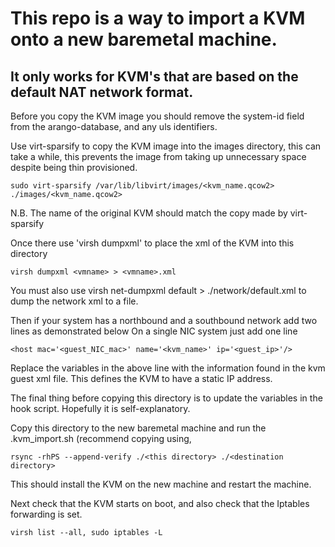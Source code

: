 # This repo is a way to import a KVM onto a new baremetal machine.
## It **only** works for KVM's that are based on the default NAT network format.

Before you copy the KVM image you should remove the system-id field from the arango-database, and any uls identifiers.

Use virt-sparsify to copy the KVM image into the images directory, this can take a while,
this prevents the image from taking up unnecessary space despite being thin provisioned.

```
sudo virt-sparsify /var/lib/libvirt/images/<kvm_name.qcow2> ./images/<kvm_name.qcow2>
```
N.B. The name of the original KVM should match the copy made by virt-sparsify

Once there use 'virsh dumpxml' to place the xml of the KVM into this directory
```
virsh dumpxml <vmname> > <vmname>.xml
```

You must also use virsh net-dumpxml default > ./network/default.xml to dump the network xml to a file.

Then if your system has a northbound and a southbound network add two lines as demonstrated below
On a single NIC system just add one line
```
<host mac='<guest_NIC_mac>' name='<kvm_name>' ip='<guest_ip>'/>
```

Replace the variables in the above line with the information found in the kvm guest xml file.
This defines the KVM to have a static IP address.

The final thing before copying this directory is to update the variables in the hook
script. Hopefully it is self-explanatory.

Copy this directory to the new baremetal machine and run the .kvm_import.sh
(recommend copying using,
```
rsync -rhPS --append-verify ./<this directory> ./<destination directory>
```

This should install the KVM on the new machine and restart the machine.

Next check that the KVM starts on boot,
and also check that the Iptables forwarding is set.
```
virsh list --all, sudo iptables -L
```
